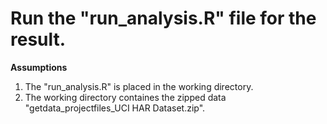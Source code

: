 # Run the "run_analysis.R" file for the result.

**Assumptions**
1. The "run_analysis.R" is placed in the working directory.
2. The working directory containes the zipped data "getdata_projectfiles_UCI HAR Dataset.zip".
